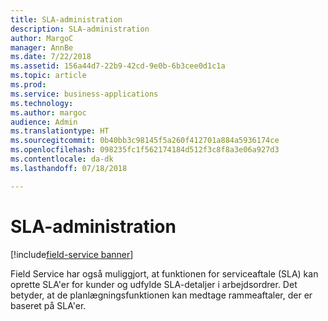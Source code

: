 ```yaml
---
title: SLA-administration
description: SLA-administration
author: MargoC
manager: AnnBe
ms.date: 7/22/2018
ms.assetid: 156a44d7-22b9-42cd-9e0b-6b3cee0d1c1a
ms.topic: article
ms.prod: 
ms.service: business-applications
ms.technology: 
ms.author: margoc
audience: Admin
ms.translationtype: HT
ms.sourcegitcommit: 0b40bb3c98145f5a260f412701a884a5936174ce
ms.openlocfilehash: 098235fc1f562174184d512f3c8f8a3e06a927d3
ms.contentlocale: da-dk
ms.lasthandoff: 07/18/2018

---
```

#  <a name="sla-management"></a>SLA-administration

[!include[field-service banner](../../includes/field-service.md)]




Field Service har også muliggjort, at funktionen for serviceaftale (SLA) kan oprette SLA'er for kunder og udfylde SLA-detaljer i arbejdsordrer. Det betyder, at de planlægningsfunktionen kan medtage rammeaftaler, der er baseret på SLA'er.


